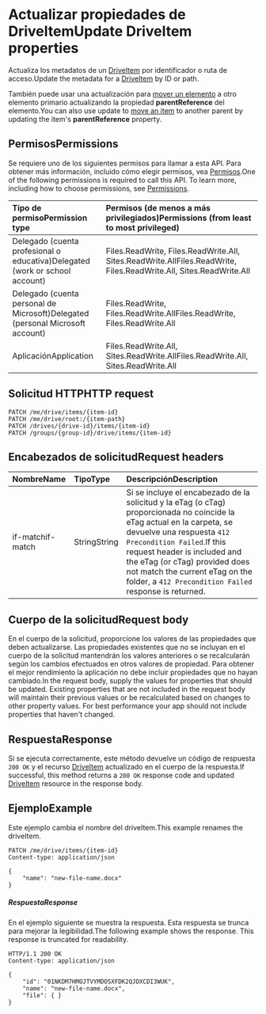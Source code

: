 # <a name="update-driveitem-properties"></a><span data-ttu-id="71e26-101">Actualizar propiedades de DriveItem</span><span class="sxs-lookup"><span data-stu-id="71e26-101">Update DriveItem properties</span></span>

<span data-ttu-id="71e26-102">Actualiza los metadatos de un [DriveItem](../resources/driveitem.md) por identificador o ruta de acceso.</span><span class="sxs-lookup"><span data-stu-id="71e26-102">Update the metadata for a [DriveItem](../resources/driveitem.md) by ID or path.</span></span>

<span data-ttu-id="71e26-103">También puede usar una actualización para [mover un elemento](item_move.md) a otro elemento primario actualizando la propiedad **parentReference** del elemento.</span><span class="sxs-lookup"><span data-stu-id="71e26-103">You can also use update to [move an item](item_move.md) to another parent by updating the item's **parentReference** property.</span></span>

## <a name="permissions"></a><span data-ttu-id="71e26-104">Permisos</span><span class="sxs-lookup"><span data-stu-id="71e26-104">Permissions</span></span>
<span data-ttu-id="71e26-p101">Se requiere uno de los siguientes permisos para llamar a esta API. Para obtener más información, incluido cómo elegir permisos, vea [Permisos](../../../concepts/permissions_reference.md).</span><span class="sxs-lookup"><span data-stu-id="71e26-p101">One of the following permissions is required to call this API. To learn more, including how to choose permissions, see [Permissions](../../../concepts/permissions_reference.md).</span></span>

|<span data-ttu-id="71e26-107">Tipo de permiso</span><span class="sxs-lookup"><span data-stu-id="71e26-107">Permission type</span></span>      | <span data-ttu-id="71e26-108">Permisos (de menos a más privilegiados)</span><span class="sxs-lookup"><span data-stu-id="71e26-108">Permissions (from least to most privileged)</span></span>              |
|:--------------------|:---------------------------------------------------------|
|<span data-ttu-id="71e26-109">Delegado (cuenta profesional o educativa)</span><span class="sxs-lookup"><span data-stu-id="71e26-109">Delegated (work or school account)</span></span> | <span data-ttu-id="71e26-110">Files.ReadWrite, Files.ReadWrite.All, Sites.ReadWrite.All</span><span class="sxs-lookup"><span data-stu-id="71e26-110">Files.ReadWrite, Files.ReadWrite.All, Sites.ReadWrite.All</span></span>    |
|<span data-ttu-id="71e26-111">Delegado (cuenta personal de Microsoft)</span><span class="sxs-lookup"><span data-stu-id="71e26-111">Delegated (personal Microsoft account)</span></span> | <span data-ttu-id="71e26-112">Files.ReadWrite, Files.ReadWrite.All</span><span class="sxs-lookup"><span data-stu-id="71e26-112">Files.ReadWrite, Files.ReadWrite.All</span></span>    |
|<span data-ttu-id="71e26-113">Aplicación</span><span class="sxs-lookup"><span data-stu-id="71e26-113">Application</span></span> | <span data-ttu-id="71e26-114">Files.ReadWrite.All, Sites.ReadWrite.All</span><span class="sxs-lookup"><span data-stu-id="71e26-114">Files.ReadWrite.All, Sites.ReadWrite.All</span></span> |

## <a name="http-request"></a><span data-ttu-id="71e26-115">Solicitud HTTP</span><span class="sxs-lookup"><span data-stu-id="71e26-115">HTTP request</span></span>
<!-- { "blockType": "ignored" } -->
```http
PATCH /me/drive/items/{item-id}
PATCH /me/drive/root:/{item-path}
PATCH /drives/{drive-id}/items/{item-id}
PATCH /groups/{group-id}/drive/items/{item-id}
```

## <a name="request-headers"></a><span data-ttu-id="71e26-116">Encabezados de solicitud</span><span class="sxs-lookup"><span data-stu-id="71e26-116">Request headers</span></span>

| <span data-ttu-id="71e26-117">Nombre</span><span class="sxs-lookup"><span data-stu-id="71e26-117">Name</span></span>          | <span data-ttu-id="71e26-118">Tipo</span><span class="sxs-lookup"><span data-stu-id="71e26-118">Type</span></span>   | <span data-ttu-id="71e26-119">Descripción</span><span class="sxs-lookup"><span data-stu-id="71e26-119">Description</span></span>                                                                                                                                                         |
|:--------------|:-------|:--------------------------------------------------------------------------------------------------------------------------------------------------------------------|
| <span data-ttu-id="71e26-120">if-match</span><span class="sxs-lookup"><span data-stu-id="71e26-120">if-match</span></span>      | <span data-ttu-id="71e26-121">String</span><span class="sxs-lookup"><span data-stu-id="71e26-121">String</span></span> | <span data-ttu-id="71e26-122">Si se incluye el encabezado de la solicitud y la eTag (o cTag) proporcionada no coincide la eTag actual en la carpeta, se devuelve una respuesta `412 Precondition Failed`.</span><span class="sxs-lookup"><span data-stu-id="71e26-122">If this request header is included and the eTag (or cTag) provided does not match the current eTag on the folder, a `412 Precondition Failed` response is returned.</span></span> |

## <a name="request-body"></a><span data-ttu-id="71e26-123">Cuerpo de la solicitud</span><span class="sxs-lookup"><span data-stu-id="71e26-123">Request body</span></span>
<span data-ttu-id="71e26-p102">En el cuerpo de la solicitud, proporcione los valores de las propiedades que deben actualizarse. Las propiedades existentes que no se incluyan en el cuerpo de la solicitud mantendrán los valores anteriores o se recalcularán según los cambios efectuados en otros valores de propiedad. Para obtener el mejor rendimiento la aplicación no debe incluir propiedades que no hayan cambiado.</span><span class="sxs-lookup"><span data-stu-id="71e26-p102">In the request body, supply the values for properties that should be updated. Existing properties that are not included in the request body will maintain their previous values or be recalculated based on changes to other property values. For best performance your app should not include properties that haven't changed.</span></span>

## <a name="response"></a><span data-ttu-id="71e26-127">Respuesta</span><span class="sxs-lookup"><span data-stu-id="71e26-127">Response</span></span>

<span data-ttu-id="71e26-128">Si se ejecuta correctamente, este método devuelve un código de respuesta `200 OK` y el recurso [DriveItem](../resources/driveitem.md) actualizado en el cuerpo de la respuesta.</span><span class="sxs-lookup"><span data-stu-id="71e26-128">If successful, this method returns a `200 OK` response code and updated [DriveItem](../resources/driveitem.md) resource in the response body.</span></span>

## <a name="example"></a><span data-ttu-id="71e26-129">Ejemplo</span><span class="sxs-lookup"><span data-stu-id="71e26-129">Example</span></span>
<span data-ttu-id="71e26-130">Este ejemplo cambia el nombre del driveItem.</span><span class="sxs-lookup"><span data-stu-id="71e26-130">This example renames the driveItem.</span></span>

<!-- {
  "blockType": "request",
  "name": "update_item"
}-->
```http
PATCH /me/drive/items/{item-id}
Content-type: application/json

{
    "name": "new-file-name.docx"
}
```

##### <a name="response"></a><span data-ttu-id="71e26-131">Respuesta</span><span class="sxs-lookup"><span data-stu-id="71e26-131">Response</span></span>

<span data-ttu-id="71e26-p103">En el ejemplo siguiente se muestra la respuesta. Esta respuesta se trunca para mejorar la legibilidad.</span><span class="sxs-lookup"><span data-stu-id="71e26-p103">The following example shows the response. This response is truncated for readability.</span></span>

<!-- {
  "blockType": "response",
  "truncated": true,
  "@odata.type": "microsoft.graph.driveItem"
} -->
```http
HTTP/1.1 200 OK
Content-type: application/json

{
    "id": "01NKDM7HMOJTVYMDOSXFDK2QJDXCDI3WUK",
    "name": "new-file-name.docx",
    "file": { }
}
```

<!-- uuid: 8fcb5dbc-d5aa-4681-8e31-b001d5168d79
2015-10-25 14:57:30 UTC -->
<!-- {
  "type": "#page.annotation",
  "description": "Update item",
  "keywords": "",
  "section": "documentation",
  "tocPath": "OneDrive/Item/Update item"
}-->
